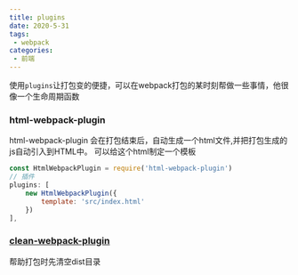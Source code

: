 ```yaml
---
title: plugins
date: 2020-5-31
tags:
 - webpack
categories:
 - 前端
---
```





使用`plugins`让打包变的便捷，可以在webpack打包的某时刻帮做一些事情，他很像一个生命周期函数

### html-webpack-plugin

html-webpack-plugin 会在打包结束后，自动生成一个html文件,并把打包生成的js自动引入到HTML中。
可以给这个html制定一个模板
```js
const HtmlWebpackPlugin = require('html-webpack-plugin')
// 插件
plugins: [
    new HtmlWebpackPlugin({
        template: 'src/index.html'
    })
],
```

### [clean-webpack-plugin](https://github.com/johnagan/clean-webpack-plugin)
帮助打包时先清空dist目录
